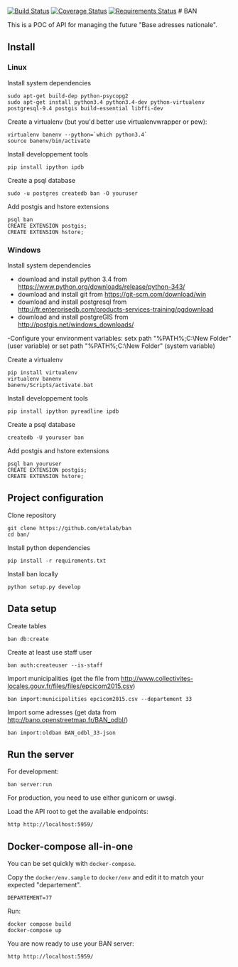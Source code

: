 [![Build Status](https://travis-ci.org/etalab/ban.svg)](https://travis-ci.org/etalab/ban) [![Coverage Status](https://coveralls.io/repos/etalab/ban/badge.svg?branch=master&service=github)](https://coveralls.io/github/etalab/ban?branch=master) [![Requirements Status](https://requires.io/github/etalab/ban/requirements.svg?branch=master)](https://requires.io/github/etalab/ban/requirements/?branch=master)
# BAN

This is a POC of API for managing the future "Base adresses nationale".

## Install
### Linux

Install system dependencies

    sudo apt-get build-dep python-psycopg2
    sudo apt-get install python3.4 python3.4-dev python-virtualenv postgresql-9.4 postgis build-essential libffi-dev

Create a virtualenv (but you'd better use virtualenvwrapper or pew):

    virtualenv banenv --python=`which python3.4`
    source banenv/bin/activate

Install developpement tools

    pip install ipython ipdb


Create a psql database

    sudo -u postgres createdb ban -O youruser

Add postgis and hstore extensions

    psql ban
    CREATE EXTENSION postgis;
    CREATE EXTENSION hstore;

### Windows

Install system dependencies

- download and install python 3.4 from https://www.python.org/downloads/release/python-343/
- download and install git from https://git-scm.com/download/win
- download and install postgresql from http://fr.enterprisedb.com/products-services-training/pgdownload
- download and install postgreGIS from http://postgis.net/windows_downloads/

-Configure your environment variables:
    setx path "%PATH%;C:\New Folder" (user variable)
or  set path "%PATH%;C:\New Folder" (system variable)

Create a virtualenv

    pip install virtualenv
    virtualenv banenv
    banenv/Scripts/activate.bat

Install developpement tools

    pip install ipython pyreadline ipdb

Create a psql database

    createdb -U youruser ban

Add postgis and hstore extensions

    psql ban youruser
    CREATE EXTENSION postgis;
    CREATE EXTENSION hstore;


## Project configuration

Clone repository

    git clone https://github.com/etalab/ban
    cd ban/

Install python dependencies

    pip install -r requirements.txt

Install ban locally

    python setup.py develop


## Data setup

Create tables

    ban db:create

Create at least use staff user

    ban auth:createuser --is-staff

Import municipalities (get the file from
http://www.collectivites-locales.gouv.fr/files/files/epcicom2015.csv)

    ban import:municipalities epcicom2015.csv --departement 33

Import some adresses (get data from http://bano.openstreetmap.fr/BAN_odbl/)

    ban import:oldban BAN_odbl_33-json

## Run the server

For development:

    ban server:run

For production, you need to use either gunicorn or uwsgi.

Load the API root to get the available endpoints:

    http http://localhost:5959/

## Docker-compose all-in-one

You can be set quickly with `docker-compose`.

Copy the `docker/env.sample` to `docker/env` and edit it to match your expected "departement".

```
DEPARTEMENT=77
```

Run:

    docker compose build
    docker-compose up

You are now ready to use your BAN server:

    http http://localhost:5959/
